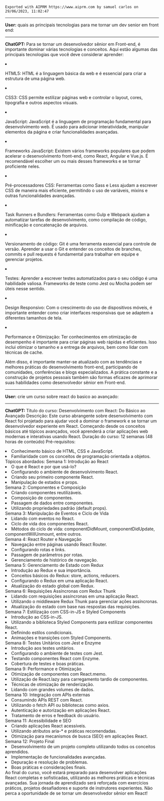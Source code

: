 
```
Exported with AIPRM https://www.aiprm.com by samuel carlos on 29/06/2023, 11:02:47
```

---


**User:**
quais as principais tecnologias para me tornar um dev senior em front end:

---

**ChatGPT:**
Para se tornar um desenvolvedor sênior em Front-end, é importante dominar várias tecnologias e conceitos. Aqui estão algumas das principais tecnologias que você deve considerar aprender:
<li><p>HTML5: HTML é a linguagem básica da web e é essencial para criar a estrutura de uma página web.</p></li><li><p>CSS3: CSS permite estilizar páginas web e controlar o layout, cores, tipografia e outros aspectos visuais.</p></li><li><p>JavaScript: JavaScript é a linguagem de programação fundamental para desenvolvimento web. É usado para adicionar interatividade, manipular elementos da página e criar funcionalidades avançadas.</p></li><li><p>Frameworks JavaScript: Existem vários frameworks populares que podem acelerar o desenvolvimento front-end, como React, Angular e Vue.js. É recomendável escolher um ou mais desses frameworks e se tornar proficiente neles.</p></li><li><p>Pré-processadores CSS: Ferramentas como Sass e Less ajudam a escrever CSS de maneira mais eficiente, permitindo o uso de variáveis, mixins e outras funcionalidades avançadas.</p></li><li><p>Task Runners e Bundlers: Ferramentas como Gulp e Webpack ajudam a automatizar tarefas de desenvolvimento, como compilação de código, minificação e concatenação de arquivos.</p></li><li><p>Versionamento de código: Git é uma ferramenta essencial para controle de versão. Aprender a usar o Git e entender os conceitos de branches, commits e pull requests é fundamental para trabalhar em equipe e gerenciar projetos.</p></li><li><p>Testes: Aprender a escrever testes automatizados para o seu código é uma habilidade valiosa. Frameworks de teste como Jest ou Mocha podem ser úteis nesse sentido.</p></li><li><p>Design Responsivo: Com o crescimento do uso de dispositivos móveis, é importante entender como criar interfaces responsivas que se adaptem a diferentes tamanhos de tela.</p></li><li><p>Performance e Otimização: Ter conhecimentos em otimização de desempenho é importante para criar páginas web rápidas e eficientes. Isso inclui otimizar o tamanho e a entrega de arquivos, bem como lidar com técnicas de cache.</p></li>
Além disso, é importante manter-se atualizado com as tendências e melhores práticas do desenvolvimento front-end, participando de comunidades, conferências e blogs especializados. A prática constante e a construção de projetos pessoais também são formas eficazes de aprimorar suas habilidades como desenvolvedor sênior em Front-end.

---

**User:**
crie um curso sobre react do basico ao avançado:

---

**ChatGPT:**
Título do curso: Desenvolvimento com React: Do Básico ao Avançado
Descrição:
Este curso abrangente sobre desenvolvimento com React foi projetado para ajudar você a dominar o framework e se tornar um desenvolvedor experiente em React. Começando desde os conceitos básicos até tópicos avançados, você aprenderá a criar aplicações web modernas e interativas usando React.
Duração do curso: 12 semanas (48 horas de conteúdo)
Pré-requisitos:
<li>Conhecimento básico de HTML, CSS e JavaScript.</li><li>Familiaridade com os conceitos de programação orientada a objetos.</li>
Tópicos abordados:
Semana 1: Introdução ao React
<li>O que é React e por que usá-lo?</li><li>Configurando o ambiente de desenvolvimento React.</li><li>Criando seu primeiro componente React.</li><li>Manipulação de estados e props.</li>
Semana 2: Componentes e Composição
<li>Criando componentes reutilizáveis.</li><li>Composição de componentes.</li><li>Passagem de dados entre componentes.</li><li>Utilizando propriedades padrão (default props).</li>
Semana 3: Manipulação de Eventos e Ciclo de Vida
<li>Lidando com eventos no React.</li><li>Ciclo de vida dos componentes React.</li><li>Métodos do ciclo de vida: componentDidMount, componentDidUpdate, componentWillUnmount, entre outros.</li>
Semana 4: React Router e Navegação
<li>Navegação entre páginas usando React Router.</li><li>Configurando rotas e links.</li><li>Passagem de parâmetros por rotas.</li><li>Gerenciamento de histórico de navegação.</li>
Semana 5: Gerenciamento de Estado com Redux
<li>Introdução ao Redux e sua importância.</li><li>Conceitos básicos do Redux: store, actions, reducers.</li><li>Configurando o Redux em uma aplicação React.</li><li>Atualização do estado global com Redux.</li>
Semana 6: Requisições Assíncronas com Redux Thunk
<li>Lidando com requisições assíncronas em uma aplicação React.</li><li>Utilizando o middleware Redux Thunk para gerenciar ações assíncronas.</li><li>Atualização do estado com base nas respostas das requisições.</li>
Semana 7: Estilização com CSS-in-JS e Styled Components
<li>Introdução ao CSS-in-JS.</li><li>Utilizando a biblioteca Styled Components para estilizar componentes React.</li><li>Definindo estilos condicionais.</li><li>Animações e transições com Styled Components.</li>
Semana 8: Testes Unitários com Jest e Enzyme
<li>Introdução aos testes unitários.</li><li>Configurando o ambiente de testes com Jest.</li><li>Testando componentes React com Enzyme.</li><li>Cobertura de testes e boas práticas.</li>
Semana 9: Performance e Otimização
<li>Otimização de componentes com React.memo.</li><li>Utilização de React.lazy para carregamento tardio de componentes.</li><li>Técnicas de otimização de renderização.</li><li>Lidando com grandes volumes de dados.</li>
Semana 10: Integração com APIs externas
<li>Consumindo APIs REST com React.</li><li>Utilizando o fetch API ou bibliotecas como axios.</li><li>Autenticação e autorização em aplicações React.</li><li>Tratamento de erros e feedback do usuário.</li>
Semana 11: Acessibilidade e SEO
<li>Criando aplicações React acessíveis.</li><li>Utilizando atributos aria-* e práticas recomendadas.</li><li>Otimização para mecanismos de busca (SEO) em aplicações React.</li>
Semana 12: Projeto Final
<li>Desenvolvimento de um projeto completo utilizando todos os conceitos aprendidos.</li><li>Implementação de funcionalidades avançadas.</li><li>Depuração e resolução de problemas.</li><li>Boas práticas e considerações finais.</li>
Ao final do curso, você estará preparado para desenvolver aplicações React completas e sofisticadas, utilizando as melhores práticas e técnicas avançadas. Sua jornada de aprendizado será reforçada com exercícios práticos, projetos desafiadores e suporte de instrutores experientes. Não perca a oportunidade de se tornar um desenvolvedor sênior em React!